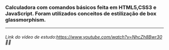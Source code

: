 ### Calculadora com comandos básicos feita em HTML5,CSS3 e JavaScript. Foram utilizados conceitos de estilização de box glassmorphism. 

------



###### Link do vídeo de estudo:https://www.youtube.com/watch?v=NhcZh8Bwr30 :man_technologist: